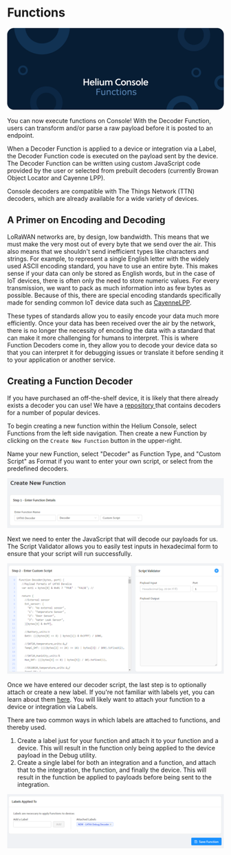 # Functions

![](../.gitbook/assets/functions.png)

You can now execute functions on Console! With the Decoder Function, users can transform and/or parse a raw payload before it is posted to an endpoint. 

When a Decoder Function is applied to a device or integration via a Label, the Decoder Function code is executed on the payload sent by the device. The Decoder Function can be written using custom JavaScript code provided by the user or selected from prebuilt decoders \(currently Browan Object Locator and Cayenne LPP\).

Console decoders are compatible with The Things Network \(TTN\) decoders, which are already available for a wide variety of devices.

## A Primer on Encoding and Decoding

LoRaWAN networks are, by design, low bandwidth. This means that we must make the very most out of every byte that we send over the air. This also means that we shouldn't send inefficient types like characters and strings. For example, to represent a single English letter with the widely used ASCII encoding standard, you have to use an entire byte. This makes sense if your data can only be stored as English words, but in the case of IoT devices, there is often only the need to store numeric values.  For every transmission, we want to pack as much information into as few bytes as possible. Because of this, there are special encoding standards specifically made for sending common IoT device data such as [CayenneLPP](https://developers.mydevices.com/cayenne/docs/lora/#lora-cayenne-low-power-payload). 

These types of standards allow you to easily encode your data much more efficiently. Once your data has been received over the air by the network, there is no longer the necessity of encoding the data with a standard that can make it more challenging for humans to interpret. This is where Function Decoders come in, they allow you to decode your device data so that you can interpret it for debugging issues or translate it before sending it to your application or another service.

## Creating a Function Decoder

If you have purchased an off-the-shelf device, it is likely that there already exists a decoder you can use! We have a [repository ](https://github.com/helium/console-decoders)that contains decoders for a number of popular devices.

To begin creating a new function within the Helium Console, select Functions from the left side navigation. Then create a new Function by clicking on the `Create New Function` button in the upper-right.

Name your new Function, select "Decoder" as Function Type, and "Custom Script" as Format if you want to enter your own script, or select from the predefined decoders.

![](../.gitbook/assets/functions-console-create-new.png)

Next we need to enter the JavaScript that will decode our payloads for us. The Script Validator allows you to easily test inputs in hexadecimal form to ensure that your script will run successfully.

![](../.gitbook/assets/functions-console-enter-script.png)

Once we have entered our decoder script, the last step is to optionally attach or create a new label. If you're not familiar with labels yet, you can learn about them [here](labels.md). You will likely want to attach your function to a device or integration via Labels. 

There are two common ways in which labels are attached to functions, and thereby used.

1. Create a label just for your function and attach it to your function and a device. This will result in the function only being applied to the device payload in the Debug utility. 
2. Create a single label for both an integration and a function, and attach that to the integration, the function, and finally the device. This will result in the function be applied to payloads before being sent to the integration. 

![](../.gitbook/assets/functions-console-labels-save.png)

